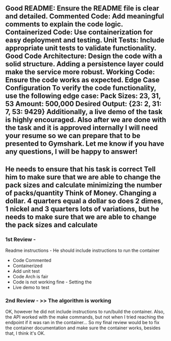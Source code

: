 Good README: Ensure the README file is clear and detailed.
Commented Code: Add meaningful comments to explain the code logic.
Containerized Code: Use containerization for easy deployment and testing.
Unit Tests: Include appropriate unit tests to validate functionality.
Good Code Architecture: Design the code with a solid structure. Adding a persistence layer could make the service more robust.
Working Code: Ensure the code works as expected.
Edge Case Configuration
To verify the code functionality, use the following edge case:
    Pack Sizes: 23, 31, 53
    Amount: 500,000
    Desired Output: {23: 2, 31: 7, 53: 9429}
    Additionally, a live demo of the task is highly encouraged.
Also after we are done with the task and it is approved internally I will need your resume so we can prepare that to be presented to Gymshark.
Let me know if you have any questions, I will be happy to answer!
-------------------------
He needs to ensure that his task is correct
Tell him to make sure that we are able to change the pack sizes and calculate minimizing the number of packs/quantity
Think of Money. Changing a dollar.
4 quarters equal a dollar
so does 2 dimes, 1 nickel and 3 quarters
lots of variations, but he needs to make sure that we are able to change the pack sizes and calculate
----
### 1st Review -
Readme instructions -
He should include instructions to run the container
- Code Commented
- Containerized
- Add unit test
- Code Arch is fair 
- Code is not working fine - Setting the
- Live demo to test
### 2nd Review - >> The algorithm is working
OK, however he did not include instructions to run/build the container.
Also, the API worked with the make commands, but not when I tried reaching the endpoint if it was ran in the container... 
So my final review would be to fix the container documentation and make sure the container works, besides that, I think it's OK.